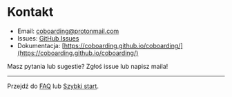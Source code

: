 # Kontakt

- Email: coboarding@protonmail.com
- Issues: [GitHub Issues](https://github.com/coboarding/coboarding/issues)
- Dokumentacja: [https://coboarding.github.io/coboarding/](https://coboarding.github.io/coboarding/)

Masz pytania lub sugestie? Zgłoś issue lub napisz maila!

---

Przejdź do [FAQ](faq.md) lub [Szybki start](quickstart.md).
